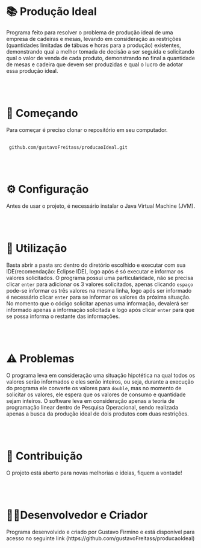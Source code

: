 <h1>📚 Produção Ideal</h1>
Programa feito para resolver o problema de produção ideal de uma empresa de cadeiras e mesas, levando em consideração as restrições 
(quantidades limitadas de tábuas e horas para a produção) existentes, demonstrando qual a melhor tomada de decisão a ser seguida e solicitando qual o valor de venda de cada produto, demonstrando no final a quantidade de mesas e cadeira que devem ser produzidas e qual o lucro de adotar essa produção ideal.

<br></br>

<h1>🚀 Começando</h1>
Para começar é preciso clonar o repositório em seu computador.
<br></br>


```
 github.com/gustavoFreitass/producaoIdeal.git 
```

<br></br>

<h1>⚙️ Configuração</h1>
Antes de usar o projeto, é necessário instalar o Java Virtual Machine (JVM).

<br></br>

<h1>🔧 Utilização</h1>
<p>
  Basta abrir a pasta src dentro do diretório escolhido e executar com sua IDE(recomendação: Eclipse IDE), logo após é só executar e informar os valores solicitados.
O programa possui uma particularidade, não se precisa clicar <code>enter</code> para adicionar os 3 valores solicitados, apenas clicando <code>espaço</code> pode-se informar 
os três valores na mesma linha, logo após ser informado é necessário clicar <code>enter</code> para se informar os valores da próxima situação. No momento que o código solicitar 
apenas uma informação, devalerá ser informado apenas a informação solicitada e logo após clicar <code>enter</code> para que se possa informa o restante das informações.
</p>

<br></br>

<h1>⚠️ Problemas</h1>
<p>
  O programa leva em consideração uma situação hipotética na qual todos os valores serão informados e eles serão inteiros, ou seja, durante a execução do programa ele
converte os valores para <code>double</code>, mas no momento de solicitar os valores, ele espera que os valores de consumo e quantidade sejam inteiros. O software
leva em consideração apenas a teoria de programação linear dentro de Pesquisa Operacional, sendo realizada apenas a busca da produção ideal de dois produtos com duas restrições.
</p>

<br></br>

<h1>🤝 Contribuição</h1>
<p>
  O projeto está aberto para novas melhorias e ideias, fiquem a vontade!
</p>

<br></br>

<h1>👨‍💻Desenvolvedor e Criador</h1>
<p>
  Programa desenvolvido e criado por Gustavo Firmino e está disponível para acesso no seguinte link (https://github.com/gustavoFreitass/producaoIdeal)
</p>
